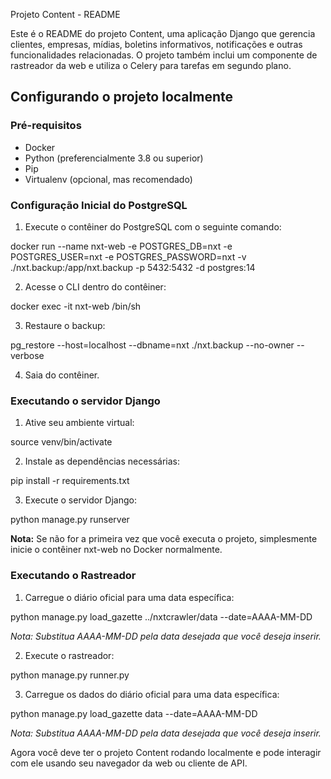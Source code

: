 Projeto Content - README

Este é o README do projeto Content, uma aplicação Django que gerencia clientes, empresas, mídias, boletins informativos, notificações e outras funcionalidades relacionadas. O projeto também inclui um componente de rastreador da web e utiliza o Celery para tarefas em segundo plano.

## Configurando o projeto localmente

### Pré-requisitos
- Docker
- Python (preferencialmente 3.8 ou superior)
- Pip
- Virtualenv (opcional, mas recomendado)

### Configuração Inicial do PostgreSQL
1. Execute o contêiner do PostgreSQL com o seguinte comando:

docker run --name nxt-web -e POSTGRES_DB=nxt -e POSTGRES_USER=nxt -e POSTGRES_PASSWORD=nxt -v ./nxt.backup:/app/nxt.backup -p 5432:5432 -d postgres:14

2. Acesse o CLI dentro do contêiner:

docker exec -it nxt-web /bin/sh

3. Restaure o backup:

pg_restore --host=localhost --dbname=nxt ./nxt.backup --no-owner --verbose

4. Saia do contêiner.

### Executando o servidor Django
1. Ative seu ambiente virtual:

source venv/bin/activate

2. Instale as dependências necessárias:

pip install -r requirements.txt

3. Execute o servidor Django:

python manage.py runserver

**Nota:** Se não for a primeira vez que você executa o projeto, simplesmente inicie o contêiner nxt-web no Docker normalmente.

### Executando o Rastreador
1. Carregue o diário oficial para uma data específica:

python manage.py load_gazette ../nxtcrawler/data --date=AAAA-MM-DD

*Nota: Substitua AAAA-MM-DD pela data desejada que você deseja inserir.*

2. Execute o rastreador:

python manage.py runner.py

3. Carregue os dados do diário oficial para uma data específica:

python manage.py load_gazette data --date=AAAA-MM-DD

*Nota: Substitua AAAA-MM-DD pela data desejada que você deseja inserir.*

Agora você deve ter o projeto Content rodando localmente e pode interagir com ele usando seu navegador da web ou cliente de API.
